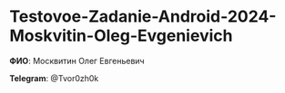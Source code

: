 # Testovoe-Zadanie-Android-2024-Moskvitin-Oleg-Evgenievich

<b>ФИО</b>: Москвитин Олег Евгеньевич

<b>Telegram</b>: @Tvor0zh0k
